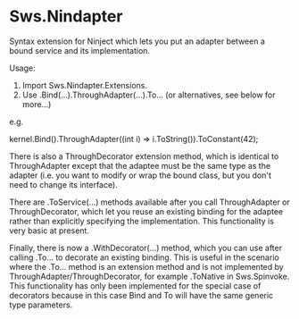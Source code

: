 Sws.Nindapter
=============

Syntax extension for Ninject which lets you put an adapter between a bound service and its implementation.

Usage:

1. Import Sws.Nindapter.Extensions.
2. Use .Bind(...).ThroughAdapter(...).To... (or alternatives, see below for more...)

e.g.

kernel.Bind<string>().ThroughAdapter((int i) => i.ToString()).ToConstant(42);

There is also a ThroughDecorator extension method, which is identical to ThroughAdapter except that the adaptee must be the same type as the adapter (i.e. you want to modify or wrap the bound class, but you don't need to change its interface).

There are .ToService(...) methods available after you call ThroughAdapter or ThroughDecorator, which let you reuse an existing binding for the adaptee rather than explicitly specifying the implementation.  This functionality is very basic at present.

Finally, there is now a .WithDecorator(...) method, which you can use after calling .To... to decorate an existing binding. This is useful in the scenario where the .To... method is an extension method and is not implemented by ThroughAdapter/ThroughDecorator, for example .ToNative in Sws.Spinvoke. This functionality has only been implemented for the special case of decorators because in this case Bind and To will have the same generic type parameters.